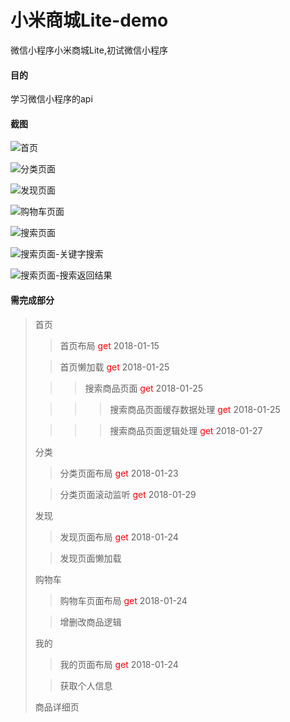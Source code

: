 # 小米商城Lite-demo
微信小程序小米商城Lite,初试微信小程序

#### 目的
学习微信小程序的api

#### 截图

![首页](https://github.com/lxs24sxl/readme_add_pic/raw/master/images/wxproject_mi/index.png)

![分类页面](https://github.com/lxs24sxl/readme_add_pic/raw/master/images/wxproject_mi/category.png)

![发现页面](https://github.com/lxs24sxl/readme_add_pic/raw/master/images/wxproject_mi/discovery.png)

![购物车页面](https://github.com/lxs24sxl/readme_add_pic/raw/master/images/wxproject_mi/cart.png)

![搜索页面](https://github.com/lxs24sxl/readme_add_pic/raw/master/images/wxproject_mi/search.png)

![搜索页面-关键字搜索](https://github.com/lxs24sxl/readme_add_pic/raw/master/images/wxproject_mi/search_key.png)

![搜索页面-搜索返回结果](https://github.com/lxs24sxl/readme_add_pic/raw/master/images/wxproject_mi/search_ret.png)


#### 需完成部分

> 首页
> > 首页布局 <font color=red>get</font> 2018-01-15
>
> > 首页懒加载 <font color=red>get</font> 2018-01-25
>
> > > 搜索商品页面 <font color=red>get</font> 2018-01-25
>
> > > > 搜索商品页面缓存数据处理 <font color=red>get</font> 2018-01-25
>
> > > > 搜索商品页面逻辑处理 <font color=red>get</font> 2018-01-27
>
> 分类
> > 分类页面布局 <font color=red>get</font> 2018-01-23
> 
> > 分类页面滚动监听 <font color=red>get</font> 2018-01-29
>
> 发现
> > 发现页面布局 <font color=red>get</font> 2018-01-24
>
> > 发现页面懒加载 
> 
> 购物车
> > 购物车页面布局 <font color=red>get</font> 2018-01-24
>
> > 增删改商品逻辑
> 
> 我的
> > 我的页面布局 <font color=red>get</font> 2018-01-24
> 
> > 获取个人信息
>
> 商品详细页
> 
